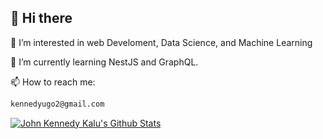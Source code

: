 ## 👋 Hi there  
👀 I’m interested in web Develoment, Data Science, and Machine Learning  

🌱 I’m currently learning NestJS and GraphQL.  

📫 How to reach me:
```sh
kennedyugo2@gmail.com
```

[![John Kennedy Kalu's Github Stats](https://github-readme-stats.vercel.app/api?username=kvngdre&show_icons=true&theme=merko)](https://github.com/machadop1407/github-readme-stats)

<!--
**machadop1407/machadop1407** is a ✨ _special_ ✨ repository because its `README.md` (this file) appears on your GitHub profile.
-->

<!---
kvngdre/kvngdre is a ✨ special ✨ repository because its `README.md` (this file) appears on your GitHub profile.
You can click the Preview link to take a look at your changes.
--->
